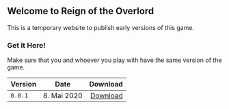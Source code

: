 ## Welcome to Reign of the Overlord

This is a temporary website to publish early versions of this game.

### Get it Here!

Make sure that you and whoever you play with have the same version of the game.

|Version|Date|Download|
|-|:-:|-:|
|`0.0.1`|8. Mai 2020|[Download](https://github.com/FrankyTheZapp/reignoftheoverlord/releases/download/0.0.1v/Overlord.exe)|

